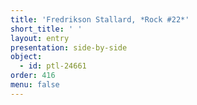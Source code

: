 ```yaml
---
title: 'Fredrikson Stallard, *Rock #22*'
short_title: ' '
layout: entry
presentation: side-by-side
object:
  - id: ptl-24661
order: 416
menu: false
---
```

